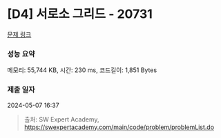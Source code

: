 # [D4] 서로소 그리드 - 20731 

[문제 링크](https://swexpertacademy.com/main/code/problem/problemDetail.do?contestProbId=AY6ci8cKecUDFAXt) 

### 성능 요약

메모리: 55,744 KB, 시간: 230 ms, 코드길이: 1,851 Bytes

### 제출 일자

2024-05-07 16:37



> 출처: SW Expert Academy, https://swexpertacademy.com/main/code/problem/problemList.do